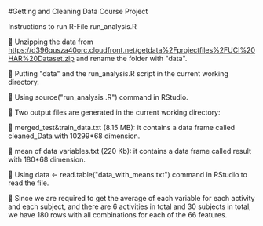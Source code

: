 #Getting and Cleaning Data Course Project


Instructions to run R-File run_analysis.R

	Unzipping the data  from https://d396qusza40orc.cloudfront.net/getdata%2Fprojectfiles%2FUCI%20HAR%20Dataset.zip and rename the folder with "data".

	Putting "data" and the run_analysis.R script in the current working directory.

	Using source("run_analysis .R") command in RStudio.


	Two output files are generated in the current working directory:

	merged_test&train_data.txt (8.15 MB): it contains a data frame called cleaned_Data with 10299*68 dimension.


	mean of data variables.txt (220 Kb): it contains a data frame called result with 180*68 dimension.

	Using data <- read.table("data_with_means.txt") command in RStudio to read the file. 

	Since we are required to get the average of each variable for each activity and each subject, and there are 6 activities in total and 30 subjects in total, we have 180 rows with all combinations for each of the 66 features.
